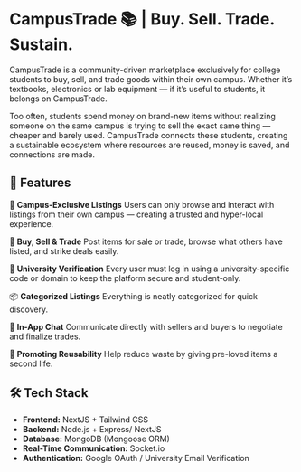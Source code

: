 # CampusTrade 📚  | Buy. Sell. Trade. Sustain.

CampusTrade is a community-driven marketplace exclusively for college students to buy, sell, and trade goods within their own campus. Whether it’s textbooks, electronics or lab equipment — if it’s useful to students, it belongs on CampusTrade.

Too often, students spend money on brand-new items without realizing someone on the same campus is trying to sell the exact same thing — cheaper and barely used. CampusTrade connects these students, creating a sustainable ecosystem where resources are reused, money is saved, and connections are made.

## 🚀 Features  

🎯 **Campus-Exclusive Listings**
Users can only browse and interact with listings from their own campus — creating a trusted and hyper-local experience.

🔄 **Buy, Sell & Trade**
Post items for sale or trade, browse what others have listed, and strike deals easily.

🔐 **University Verification**
Every user must log in using a university-specific code or domain to keep the platform secure and student-only.

📦 **Categorized Listings**
Everything is neatly categorized for quick discovery.

💬 **In-App Chat**
Communicate directly with sellers and buyers to negotiate and finalize trades.

🌱 **Promoting Reusability**
Help reduce waste by giving pre-loved items a second life.

## 🛠️ Tech Stack  

- **Frontend:** NextJS + Tailwind CSS  
- **Backend:** Node.js + Express/ NextJS   
- **Database:** MongoDB (Mongoose ORM)  
- **Real-Time Communication:** Socket.io  
- **Authentication:** Google OAuth / University Email Verification 
